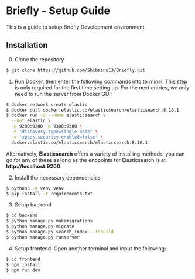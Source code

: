 # **Briefly - Setup Guide**

This is a guide to setup Briefly Development environment.

## Installation

0. Clone the repository
```bash
$ git clone https://github.com/Shibainu13/Briefly.git
```

1. Run Docker, then enter the following commands into terminal. This step is only required for the first time setting up. For the next entries, we only need to run the server from Docker GUI:
```bash
$ docker network create elastic
$ docker pull docker.elastic.co/elasticsearch/elasticsearch:8.16.1
$ docker run -d --name elasticsearch \
  --net elastic \
  -p 9200:9200 -p 9300:9300 \
  -e "discovery.type=single-node" \
  -e "xpack.security.enabled=false" \
  docker.elastic.co/elasticsearch/elasticsearch:8.16.1
```
Alternatively, **Elasticsearch** offers a variety of installing methods, you can go for any of these as long as the endpoints for Elasticsearch is at **http://localhost:9200**.

2. Install the necessary dependencies
```bash
$ python3 -m venv venv
$ pip install -r requirements.txt
```

3. Setup backend
```bash
$ cd backend
$ python manage.py makemigrations
$ python manage.py migrate
$ python manage.py search_index --rebuild
$ python manage.py runserver
```

4. Setup frontend:
  Open another terminal and input the following:
```bash
$ cd frontend
$ npm install
$ npm run dev
```

